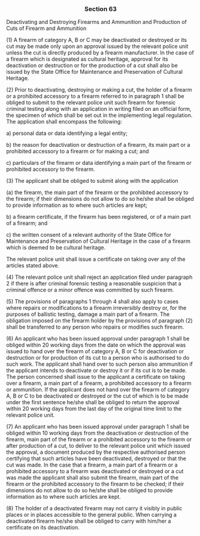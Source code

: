 ### <a name="section_63"></a><p align="center">Section 63</p>

Deactivating and Destroying Firearms and Ammunition and Production of Cuts of Firearm and Ammunition

(1) A firearm of category A, B or C may be deactivated or destroyed or its cut may be made only upon an approval issued by the relevant police unit unless the cut is directly produced by a firearm manufacturer. In the case of a firearm which is designated as cultural heritage, approval for its deactivation or destruction or for the production of a cut shall also be issued by the State Office for Maintenance and Preservation of Cultural Heritage.

(2) Prior to deactivating, destroying or making a cut, the holder of a firearm or a prohibited accessory to a firearm referred to in paragraph 1 shall be obliged to submit to the relevant police unit such firearm for forensic criminal testing along with an application in writing filed on an official form, the specimen of which shall be set out in the implementing legal regulation. The application shall encompass the following:

a) personal data or data identifying a legal entity;

b) the reason for deactivation or destruction of a firearm, its main part or a prohibited accessory to a firearm or for making a cut; and

c) particulars of the firearm or data identifying a main part of the firearm or prohibited accessory to the firearm.

(3) The applicant shall be obliged to submit along with the application

(a) the firearm, the main part of the firearm or the prohibited accessory to the firearm; if their dimensions do not allow to do so he/she shall be obliged to provide information as to where such articles are kept;

b) a firearm certificate, if the firearm has been registered, or of a main part of a firearm; and

c) the written consent of a relevant authority of the State Office for Maintenance and Preservation of Cultural Heritage in the case of a firearm which is deemed to be cultural heritage.

The relevant police unit shall issue a certificate on taking over any of the articles stated above.

(4) The relevant police unit shall reject an application filed under paragraph 2 if there is after criminal forensic testing a reasonable suspicion that a criminal offence or a minor offence was committed by such firearm.

(5) The provisions of paragraphs 1 through 4 shall also apply to cases where repairs or modifications to a firearm irreversibly destroy or, for the purposes of ballistic testing, damage a main part of a firearm. The obligation imposed on the firearm holder by the provisions of paragraph (2) shall be transferred to any person who repairs or modifies such firearm.

(6) An applicant who has been issued approval under paragraph 1 shall be obliged within 20 working days from the date on which the approval was issued to hand over the firearm of category A, B or C for deactivation or destruction or for production of its cut to a person who is authorised to do such work. The applicant shall hand over to such person also ammunition if the applicant intends to deactivate or destroy it or if its cut is to be made. The person concerned shall issue to the applicant a certificate on taking over a firearm, a main part of a firearm, a prohibited accessory to a firearm or ammunition. If the applicant does not hand over the firearm of category A, B or C to be deactivated or destroyed or the cut of which is to be made under the first sentence he/she shall be obliged to return the approval within 20 working days from the last day of the original time limit to the relevant police unit.

(7) An applicant who has been issued approval under paragraph 1 shall be obliged within 10 working days from the deactivation or destruction of the firearm, main part of the firearm or a prohibited accessory to the firearm or after production of a cut, to deliver to the relevant police unit which issued the approval, a document produced by the respective authorised person certifying that such articles have been deactivated, destroyed or that the cut was made. In the case that a firearm, a main part of a firearm or a prohibited accessory to a firearm was deactivated or destroyed or a cut was made the applicant shall also submit the firearm, main part of the firearm or the prohibited accessory to the firearm to be checked; if their dimensions do not allow to do so he/she shall be obliged to provide information as to where such articles are kept.

(8) The holder of a deactivated firearm may not carry it visibly in public places or in places accessible to the general public. When carrying a deactivated firearm he/she shall be obliged to carry with him/her a certificate on its deactivation.

